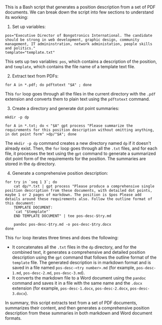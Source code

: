 This is a Bash script that generates a position description from a set of PDF documents. We can break down the script into few sections to understand its working:

1. Set up variables:
```
pos="Executive Director of Bongotronics International. The candidate should be strong in web development, graphic design, community management, IT admininstration, network administation, people skills and politics."
template="template.txt"
```
This sets up two variables: `pos`, which contains a description of the position, and `template`, which contains the file name of a template text file.

2. Extract text from PDFs:
```
for A in *.pdf; do pdftotext "$A" ; done
```
This `for` loop goes through all the files in the current directory with the `.pdf` extension and converts them to plain text using the `pdftotext` command.

3. Create a directory and generate dot point summaries:
```
mkdir -p dp

for A in *.txt; do < "$A" gpt process "Please summarize the requirements for this position description without omitting anything, in dot point form" >dp/"$A"; done
```
The `mkdir -p dp` command creates a new directory named `dp` if it doesn't already exist. Then, the `for` loop goes through all the `.txt` files, and for each file, it processes the text using the `gpt` command to generate a summarized dot point form of the requirements for the position. The summaries are stored in the `dp` directory.

4. Generate a comprehensive position description:
```
for try in `seq 1 3`; do
	cat dp/*.txt | gpt process "Please produce a comprehensive single position description from these documents, with detailed dot points, maybe 1 or 2 pages of markdown. The position is $pos Please add details around these requirements also. Follow the outline format of this document:
	TEMPLATE DOCUMENT:
	`cat "$template"`
	END TEMPLATE DOCUMENT" | tee pos-desc-$try.md

	pandoc pos-desc-$try.md -o pos-desc-$try.docx
done
```
This `for` loop iterates three times and does the following:
- It concatenates all the `.txt` files in the `dp` directory, and for the combined text, it generates a comprehensive and detailed position description using the `gpt` command that follows the outline format of the `template` file. The generated description is in markdown format and is saved in a file named `pos-desc-<try number>.md` (for example, `pos-desc-1.md`, `pos-desc-2.md`, `pos-desc-3.md`).
- It converts the markdown file to a Word document using the `pandoc` command and saves it in a file with the same name and the `.docx` extension (for example, `pos-desc-1.docx`, `pos-desc-2.docx`, `pos-desc-3.docx`).

In summary, this script extracts text from a set of PDF documents, summarizes their content, and then generates a comprehensive position description from these summaries in both markdown and Word document formats.
